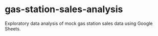# gas-station-sales-analysis
Exploratory data analysis of mock gas station sales data using Google Sheets. 
